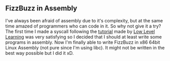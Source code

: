 ## FizzBuzz in Assembly

I've always been afraid of assembly due to it's complexity, but at the same time amazed of programmers who can code in it.
So why not give it a try? The first time I made a syscall following the [tutorial](https://www.youtube.com/watch?v=jPDiaZS-2ok) made by [Low Level Learning](https://www.youtube.com/@LowLevelTV)
was very satisfying so I decided that I should at least write some programs in assembly. Now I'm finally able to write FizzBuzz in x86 64bit
Linux Assembly (not pure since I'm using libc). It might not be written in the best way possible but I did it xD.
